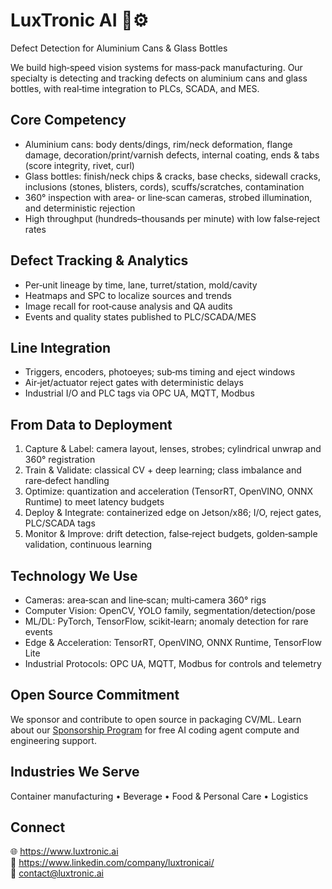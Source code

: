 # LuxTronic AI 🤖⚙️
Defect Detection for Aluminium Cans & Glass Bottles

We build high‑speed vision systems for mass‑pack manufacturing. Our specialty is detecting and tracking defects on aluminium cans and glass bottles, with real‑time integration to PLCs, SCADA, and MES.

## Core Competency
- Aluminium cans: body dents/dings, rim/neck deformation, flange damage, decoration/print/varnish defects, internal coating, ends & tabs (score integrity, rivet, curl)
- Glass bottles: finish/neck chips & cracks, base checks, sidewall cracks, inclusions (stones, blisters, cords), scuffs/scratches, contamination
- 360° inspection with area‑ or line‑scan cameras, strobed illumination, and deterministic rejection
- High throughput (hundreds–thousands per minute) with low false‑reject rates

## Defect Tracking & Analytics
- Per‑unit lineage by time, lane, turret/station, mold/cavity
- Heatmaps and SPC to localize sources and trends
- Image recall for root‑cause analysis and QA audits
- Events and quality states published to PLC/SCADA/MES

## Line Integration
- Triggers, encoders, photoeyes; sub‑ms timing and eject windows
- Air‑jet/actuator reject gates with deterministic delays
- Industrial I/O and PLC tags via OPC UA, MQTT, Modbus

## From Data to Deployment
1) Capture & Label: camera layout, lenses, strobes; cylindrical unwrap and 360° registration  
2) Train & Validate: classical CV + deep learning; class imbalance and rare‑defect handling  
3) Optimize: quantization and acceleration (TensorRT, OpenVINO, ONNX Runtime) to meet latency budgets  
4) Deploy & Integrate: containerized edge on Jetson/x86; I/O, reject gates, PLC/SCADA tags  
5) Monitor & Improve: drift detection, false‑reject budgets, golden‑sample validation, continuous learning

## Technology We Use
- Cameras: area‑scan and line‑scan; multi‑camera 360° rigs
- Computer Vision: OpenCV, YOLO family, segmentation/detection/pose
- ML/DL: PyTorch, TensorFlow, scikit‑learn; anomaly detection for rare events
- Edge & Acceleration: TensorRT, OpenVINO, ONNX Runtime, TensorFlow Lite
- Industrial Protocols: OPC UA, MQTT, Modbus for controls and telemetry

## Open Source Commitment
We sponsor and contribute to open source in packaging CV/ML. Learn about our
[Sponsorship Program](https://github.com/LuxTronic/.github#-open-source-sponsorship-program) for free AI coding agent compute and engineering support.

## Industries We Serve
Container manufacturing • Beverage • Food & Personal Care • Logistics

## Connect
🌐 https://www.luxtronic.ai  
💼 https://www.linkedin.com/company/luxtronicai/  
📧 contact@luxtronic.ai
